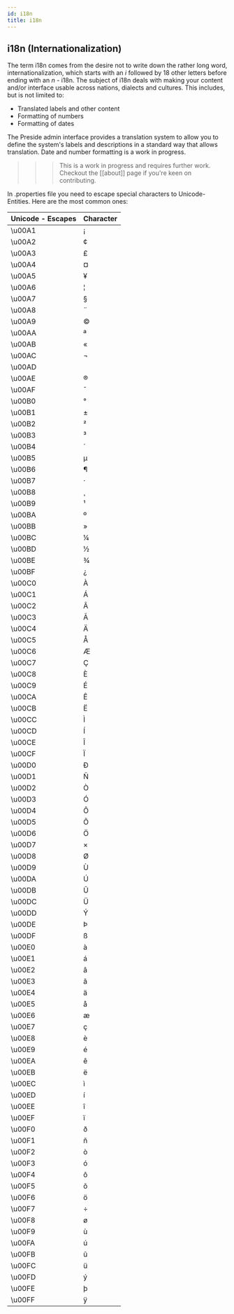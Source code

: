 ```yaml
---
id: i18n
title: i18n
---
```


## i18n (Internationalization)

The term i18n comes from the desire not to write down the rather long word, internationalization, which starts with an *i* followed by 18 other letters before ending with an *n* - i18n. The subject of i18n deals with making your content and/or interface usable across nations, dialects and cultures. This includes, but is not limited to:

* Translated labels and other content
* Formatting of numbers
* Formatting of dates

The Preside admin interface provides a translation system to allow you to define the system's labels and descriptions in a standard way that allows translation. Date and number formatting is a work in progress.

>>> This is a work in progress and requires further work. Checkout the [[about]] page if you're keen on contributing.



In .properties file you need to escape special characters to Unicode-Entities. Here are the most common ones:

| Unicode - Escapes | Character |
| ------ | --- |
| \u00A1 | ¡ |
| \u00A2 | ¢ |
| \u00A3 | £ |
| \u00A4 | ¤ |
| \u00A5 | ¥ |
| \u00A6 | ¦ |
| \u00A7 | § |
| \u00A8 | ¨ |
| \u00A9 | © |
| \u00AA | ª |
| \u00AB | « |
| \u00AC | ¬ |
| \u00AD | ­ |
| \u00AE | ® |
| \u00AF | ¯ |
| \u00B0 | ° |
| \u00B1 | ± |
| \u00B2 | ² |
| \u00B3 | ³ |
| \u00B4 | ´ |
| \u00B5 | µ |
| \u00B6 | ¶ |
| \u00B7 | · |
| \u00B8 | ¸ |
| \u00B9 | ¹ |
| \u00BA | º |
| \u00BB | » |
| \u00BC | ¼ |
| \u00BD | ½ |
| \u00BE | ¾ |
| \u00BF | ¿ |
| \u00C0 | À |
| \u00C1 | Á |
| \u00C2 | Â |
| \u00C3 | Ã |
| \u00C4 | Ä |
| \u00C5 | Å |
| \u00C6 | Æ |
| \u00C7 | Ç |
| \u00C8 | È |
| \u00C9 | É |
| \u00CA | Ê |
| \u00CB | Ë |
| \u00CC | Ì |
| \u00CD | Í |
| \u00CE | Î |
| \u00CF | Ï |
| \u00D0 | Ð |
| \u00D1 | Ñ |
| \u00D2 | Ò |
| \u00D3 | Ó |
| \u00D4 | Ô |
| \u00D5 | Õ |
| \u00D6 | Ö |
| \u00D7 | × |
| \u00D8 | Ø |
| \u00D9 | Ù |
| \u00DA | Ú |
| \u00DB | Û |
| \u00DC | Ü |
| \u00DD | Ý |
| \u00DE | Þ |
| \u00DF | ß |
| \u00E0 | à |
| \u00E1 | á |
| \u00E2 | â |
| \u00E3 | ã |
| \u00E4 | ä |
| \u00E5 | å |
| \u00E6 | æ |
| \u00E7 | ç |
| \u00E8 | è |
| \u00E9 | é |
| \u00EA | ê |
| \u00EB | ë |
| \u00EC | ì |
| \u00ED | í |
| \u00EE | î |
| \u00EF | ï |
| \u00F0 | ð |
| \u00F1 | ñ |
| \u00F2 | ò |
| \u00F3 | ó |
| \u00F4 | ô |
| \u00F5 | õ |
| \u00F6 | ö |
| \u00F7 | ÷ |
| \u00F8 | ø |
| \u00F9 | ù |
| \u00FA | ú |
| \u00FB | û |
| \u00FC | ü |
| \u00FD | ý |
| \u00FE | þ |
| \u00FF | ÿ |
